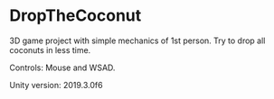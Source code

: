 # DropTheCoconut
 
3D game project with simple mechanics of 1st person.
Try to drop all coconuts in less time.

Controls:
Mouse and WSAD.

Unity version:
2019.3.0f6
